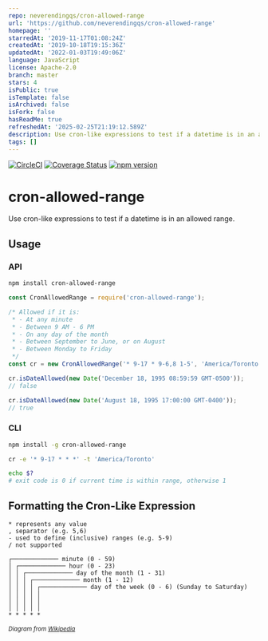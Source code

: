 ```yaml
---
repo: neverendingqs/cron-allowed-range
url: 'https://github.com/neverendingqs/cron-allowed-range'
homepage: ''
starredAt: '2019-11-17T01:08:24Z'
createdAt: '2019-10-18T19:15:36Z'
updatedAt: '2022-01-03T19:49:06Z'
language: JavaScript
license: Apache-2.0
branch: master
stars: 4
isPublic: true
isTemplate: false
isArchived: false
isFork: false
hasReadMe: true
refreshedAt: '2025-02-25T21:19:12.589Z'
description: Use cron-like expressions to test if a datetime is in an allowed range.
tags: []
---
```


[![CircleCI](https://circleci.com/gh/neverendingqs/cron-allowed-range.svg?style=svg)](https://circleci.com/gh/neverendingqs/cron-allowed-range)
[![Coverage
Status](https://coveralls.io/repos/github/neverendingqs/cron-allowed-range/badge.svg?branch=master)](https://coveralls.io/github/neverendingqs/cron-allowed-range?branch=master)
[![npm
version](https://badge.fury.io/js/cron-allowed-range.svg)](https://badge.fury.io/js/cron-allowed-range)

# cron-allowed-range
Use cron-like expressions to test if a datetime is in an allowed range.

## Usage

### API

```sh
npm install cron-allowed-range
```

```js
const CronAllowedRange = require('cron-allowed-range');

/* Allowed if it is:
 * - At any minute
 * - Between 9 AM - 6 PM
 * - On any day of the month
 * - Between September to June, or on August
 * - Between Monday to Friday
 */
const cr = new CronAllowedRange('* 9-17 * 9-6,8 1-5', 'America/Toronto');

cr.isDateAllowed(new Date('December 18, 1995 08:59:59 GMT-0500'));
// false

cr.isDateAllowed(new Date('August 18, 1995 17:00:00 GMT-0400'));
// true
```

### CLI

```sh
npm install -g cron-allowed-range

cr -e '* 9-17 * * *' -t 'America/Toronto'

echo $?
# exit code is 0 if current time is within range, otherwise 1
```

## Formatting the Cron-Like Expression

```
* represents any value
, separator (e.g. 5,6)
- used to define (inclusive) ranges (e.g. 5-9)
/ not supported
```

```
┌───────────── minute (0 - 59)
│ ┌───────────── hour (0 - 23)
│ │ ┌───────────── day of the month (1 - 31)
│ │ │ ┌───────────── month (1 - 12)
│ │ │ │ ┌───────────── day of the week (0 - 6) (Sunday to Saturday)
│ │ │ │ │
│ │ │ │ │
│ │ │ │ │
* * * * *
```
<small>_Diagram from
[Wikipedia](https://en.wikipedia.org/wiki/Cron#Overview)_</small>
